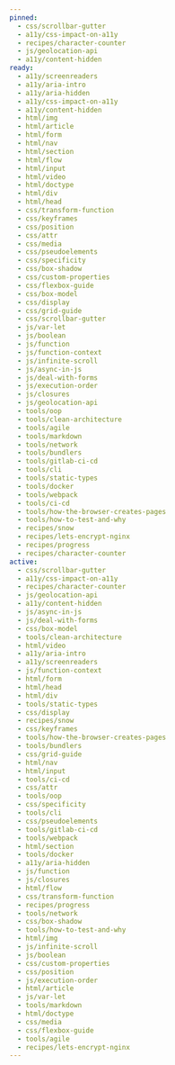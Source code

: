 ```yaml
---
pinned:
  - css/scrollbar-gutter
  - a11y/css-impact-on-a11y
  - recipes/character-counter
  - js/geolocation-api
  - a11y/content-hidden
ready:
  - a11y/screenreaders
  - a11y/aria-intro
  - a11y/aria-hidden
  - a11y/css-impact-on-a11y
  - a11y/content-hidden
  - html/img
  - html/article
  - html/form
  - html/nav
  - html/section
  - html/flow
  - html/input
  - html/video
  - html/doctype
  - html/div
  - html/head
  - css/transform-function
  - css/keyframes
  - css/position
  - css/attr
  - css/media
  - css/pseudoelements
  - css/specificity
  - css/box-shadow
  - css/custom-properties
  - css/flexbox-guide
  - css/box-model
  - css/display
  - css/grid-guide
  - css/scrollbar-gutter
  - js/var-let
  - js/boolean
  - js/function
  - js/function-context
  - js/infinite-scroll
  - js/async-in-js
  - js/deal-with-forms
  - js/execution-order
  - js/closures
  - js/geolocation-api
  - tools/oop
  - tools/clean-architecture
  - tools/agile
  - tools/markdown
  - tools/network
  - tools/bundlers
  - tools/gitlab-ci-cd
  - tools/cli
  - tools/static-types
  - tools/docker
  - tools/webpack
  - tools/ci-cd
  - tools/how-the-browser-creates-pages
  - tools/how-to-test-and-why
  - recipes/snow
  - recipes/lets-encrypt-nginx
  - recipes/progress
  - recipes/character-counter
active:
  - css/scrollbar-gutter
  - a11y/css-impact-on-a11y
  - recipes/character-counter
  - js/geolocation-api
  - a11y/content-hidden
  - js/async-in-js
  - js/deal-with-forms
  - css/box-model
  - tools/clean-architecture
  - html/video
  - a11y/aria-intro
  - a11y/screenreaders
  - js/function-context
  - html/form
  - html/head
  - html/div
  - tools/static-types
  - css/display
  - recipes/snow
  - css/keyframes
  - tools/how-the-browser-creates-pages
  - tools/bundlers
  - css/grid-guide
  - html/nav
  - html/input
  - tools/ci-cd
  - css/attr
  - tools/oop
  - css/specificity
  - tools/cli
  - css/pseudoelements
  - tools/gitlab-ci-cd
  - tools/webpack
  - html/section
  - tools/docker
  - a11y/aria-hidden
  - js/function
  - js/closures
  - html/flow
  - css/transform-function
  - recipes/progress
  - tools/network
  - css/box-shadow
  - tools/how-to-test-and-why
  - html/img
  - js/infinite-scroll
  - js/boolean
  - css/custom-properties
  - css/position
  - js/execution-order
  - html/article
  - js/var-let
  - tools/markdown
  - html/doctype
  - css/media
  - css/flexbox-guide
  - tools/agile
  - recipes/lets-encrypt-nginx
---
```


